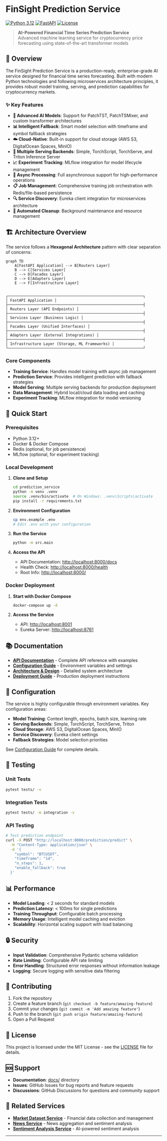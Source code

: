 # FinSight Prediction Service

[![Python 3.12](https://img.shields.io/badge/python-3.12-blue.svg)](https://www.python.org/downloads/)
[![FastAPI](https://img.shields.io/badge/FastAPI-0.115.13-green.svg)](https://fastapi.tiangolo.com/)
[![License](https://img.shields.io/badge/license-MIT-blue.svg)](LICENSE)

> **AI-Powered Financial Time Series Prediction Service**  
> Advanced machine learning service for cryptocurrency price forecasting using state-of-the-art transformer models

## 🚀 Overview

The FinSight Prediction Service is a production-ready, enterprise-grade AI service designed for financial time series forecasting. Built with modern Python technologies and following microservices architecture principles, it provides robust model training, serving, and prediction capabilities for cryptocurrency markets.

### ✨ Key Features

- **🤖 Advanced AI Models**: Support for PatchTST, PatchTSMixer, and custom transformer architectures
- **📊 Intelligent Fallback**: Smart model selection with timeframe and symbol fallback strategies
- **☁️ Cloud-Native**: Built-in support for cloud storage (AWS S3, DigitalOcean Spaces, MinIO)
- **🔧 Multiple Serving Backends**: Simple, TorchScript, TorchServe, and Triton Inference Server
- **📈 Experiment Tracking**: MLflow integration for model lifecycle management
- **🔄 Async Processing**: Full asynchronous support for high-performance operations
- **📋 Job Management**: Comprehensive training job orchestration with Redis/file-based persistence
- **🔍 Service Discovery**: Eureka client integration for microservices architecture
- **🧹 Automated Cleanup**: Background maintenance and resource management

## 🏗️ Architecture Overview

The service follows a **Hexagonal Architecture** pattern with clear separation of concerns:

```mermaid
graph TD
    A[FastAPI Application] --> B[Routers Layer]
    B --> C[Services Layer]
    C --> D[Facades Layer]
    D --> E[Adapters Layer]
    E --> F[Infrastructure Layer]

```

```mermaid

┌─────────────────────────────────────────────────────────────┐
│ FastAPI Application │
├─────────────────────────────────────────────────────────────┤
│ Routers Layer (API Endpoints) │
├─────────────────────────────────────────────────────────────┤
│ Services Layer (Business Logic) │
├─────────────────────────────────────────────────────────────┤
│ Facades Layer (Unified Interfaces) │
├─────────────────────────────────────────────────────────────┤
│ Adapters Layer (External Integrations) │
├─────────────────────────────────────────────────────────────┤
│ Infrastructure Layer (Storage, ML Frameworks) │
└─────────────────────────────────────────────────────────────┘

```

### Core Components

- **Training Service**: Handles model training with async job management
- **Prediction Service**: Provides intelligent prediction with fallback strategies
- **Model Serving**: Multiple serving backends for production deployment
- **Data Management**: Hybrid local/cloud data loading and caching
- **Experiment Tracking**: MLflow integration for model versioning

## 🚀 Quick Start

### Prerequisites

- Python 3.12+
- Docker & Docker Compose
- Redis (optional, for job persistence)
- MLflow (optional, for experiment tracking)

### Local Development

1. **Clone and Setup**

   ```bash
   cd prediction_service
   python -m venv .venv
   source .venv/bin/activate  # On Windows: .venv\Scripts\activate
   pip install -r requirements.txt
   ```

2. **Environment Configuration**

   ```bash
   cp env.example .env
   # Edit .env with your configuration
   ```

3. **Run the Service**

   ```bash
   python -m src.main
   ```

4. **Access the API**
   - API Documentation: <http://localhost:8000/docs>
   - Health Check: <http://localhost:8000/health>
   - Root Info: <http://localhost:8000/>

### Docker Deployment

1. **Start with Docker Compose**

   ```bash
   docker-compose up -d
   ```

2. **Access the Service**
   - API: <http://localhost:8001>
   - Eureka Server: <http://localhost:8761>

## 📚 Documentation

- **[API Documentation](docs/api.md)** - Complete API reference with examples
- **[Configuration Guide](docs/configuration.md)** - Environment variables and settings
- **[Architecture & Design](docs/architecture.md)** - Detailed system architecture
- **[Deployment Guide](docs/deployment.md)** - Production deployment instructions

## 🔧 Configuration

The service is highly configurable through environment variables. Key configuration areas:

- **Model Training**: Context length, epochs, batch size, learning rate
- **Serving Backends**: Simple, TorchScript, TorchServe, Triton
- **Cloud Storage**: AWS S3, DigitalOcean Spaces, MinIO
- **Service Discovery**: Eureka client settings
- **Fallback Strategies**: Model selection priorities

See [Configuration Guide](docs/configuration.md) for complete details.

## 🧪 Testing

### Unit Tests

```bash
pytest tests/ -v
```

### Integration Tests

```bash
pytest tests/ -m integration -v
```

### API Testing

```bash
# Test prediction endpoint
curl -X POST "http://localhost:8000/prediction/predict" \
  -H "Content-Type: application/json" \
  -d '{
    "symbol": "BTCUSDT",
    "timeframe": "1d",
    "n_steps": 1,
    "enable_fallback": true
  }'
```

## 📊 Performance

- **Model Loading**: < 2 seconds for standard models
- **Prediction Latency**: < 100ms for single predictions
- **Training Throughput**: Configurable batch processing
- **Memory Usage**: Intelligent model caching and eviction
- **Scalability**: Horizontal scaling support with load balancing

## 🔒 Security

- **Input Validation**: Comprehensive Pydantic schema validation
- **Rate Limiting**: Configurable API rate limiting
- **Error Handling**: Structured error responses without information leakage
- **Logging**: Secure logging with sensitive data filtering

## 🤝 Contributing

1. Fork the repository
2. Create a feature branch (`git checkout -b feature/amazing-feature`)
3. Commit your changes (`git commit -m 'Add amazing feature'`)
4. Push to the branch (`git push origin feature/amazing-feature`)
5. Open a Pull Request

## 📄 License

This project is licensed under the MIT License - see the [LICENSE](LICENSE) file for details.

## 🆘 Support

- **Documentation**: [docs/](docs/) directory
- **Issues**: GitHub Issues for bug reports and feature requests
- **Discussions**: GitHub Discussions for questions and community support

## 🔗 Related Services

- **[Market Dataset Service](../market_dataset_service/)** - Financial data collection and management
- **[News Service](../news_service/)** - News aggregation and sentiment analysis
- **[Sentiment Analysis Service](../sentiment_analysis/)** - AI-powered sentiment analysis

---
